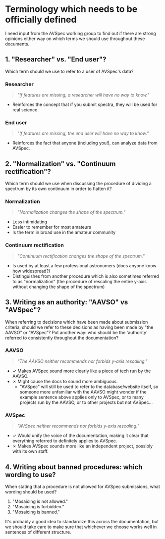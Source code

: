 # Terminology which needs to be officially defined

I need input from the AVSpec working group to find out if there are strong opinions either way on which terms we should use throughout these documents.

## 1. "Researcher" vs. "End user"?

Which term should we use to refer to a user of AVSpec's data?

### Researcher

>*"If features are missing, a researcher will have no way to know."*

- Reinforces the concept that if you submit spectra, they will be used for real science.

### End user

>*"If features are missing, the end user will have no way to know."*

- Reinforces the fact that anyone (including you!), can analyze data from AVSpec.

## 2. "Normalization" vs. "Continuum rectification"?

Which term should we use when discussing the procedure of dividing a spectrum by its own continuum in order to flatten it?

### Normalization

>*"Normalization changes the shape of the spectrum."*

- Less intimidating
- Easier to remember for most amateurs
- Is the term in broad use in the amateur community

### Continuum rectification

>*"Continuum rectification changes the shape of the spectrum."*

- Is used by at least a few professional astronomers (does anyone know how widespread?)
- Distinguishes from another procedure which is also sometimes referred to as "normalization" (the procedure of rescaling the entire y-axis without changing the shape of the spectrum)

## 3. Writing as an authority: "AAVSO" vs "AVSpec"?

When referring to decisions which have been made about submission criteria, should we refer to these decisions as having been made by "the AAVSO" or "AVSpec"? Put another way: who should be the 'authority' referred to consistently throughout the documentation?

### AAVSO

>*"The AAVSO neither recommends nor forbids y-axis rescaling."*

- &#10003; Makes AVSpec sound more clearly like a piece of tech run by the AAVSO.
- &#10007; Might cause the docs to sound more ambiguous.
  - "AVSpec" will still be used to refer to the database/website itself, so someone more unfamiliar with the AAVSO might wonder if the example sentence above applies only to AVSpec, or to many projects run by the AAVSO, or to other projects but not AVSpec...

### AVSpec

>*"AVSpec neither recommends nor forbids y-axis rescaling."*

- &#10003; Would unify the voice of the documentation, making it clear that everything referred to definitely applies to AVSpec.
- &#10007; Makes AVSpec sounds more like an independent project, possibly with its own staff.

## 4. Writing about banned procedures: which wording to use?

When stating that a procedure is not allowed for AVSpec submissions, what wording should be used?

1. "Mosaicing is not allowed."
2. "Mosaicing is forbidden."
3. "Mosaicing is banned."

It's probably a good idea to standardize this across the documentation, but we should take care to make sure that whichever we choose works well in sentences of different structure.
